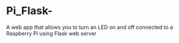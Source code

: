 # Pi_Flask-
A web app that allows you to turn an LED on and off connected to a Raspberry Pi using Flask web server
